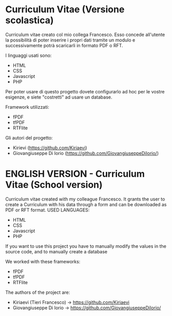 # Curriculum Vitae (Versione scolastica)
Curriculum vitae creato col mio collega Francesco. Esso concede all'utente la possibilità di poter inserire i propri dati tramite un modulo e successivamente potrà scaricarli in formato PDF o RFT.

I linguaggi usati sono:
 - HTML
 - CSS
 - Javascript
 - PHP

Per poter usare di questo progetto dovete configurarlo ad hoc per le vostre esigenze, e siete "costretti" ad usare un database.

Framework utilizzati:
 - fPDF
 - tfPDF
 - RTFlite

Gli autori del progetto:
 - Kirievi (https://github.com/Kiriaevi)
 - Giovangiuseppe Di Iorio (https://github.com/GiovangiuseppeDiIorio/)
# ENGLISH VERSION - Curriculum Vitae (School version)
Curriculum vitae created with my colleague Francesco.
It grants the user to create a Curriculum with his data through a form and can be downloaded as PDF or RFT format.
USED LANGUAGES: 
 - HTML
 - CSS
 - Javascript
 - PHP

If you want to use this project you have to manually modify the values in the source code, and to manually create a database 
 
  We worked with these frameworks: 
  - fPDF
  - tfPDF
  - RTFlite

The authors of the project are: 
 - Kiriaevi (Tieri Francesco) -> https://github.com/Kiriaevi
 - Giovangiuseppe Di Iorio -> https://github.com/GiovangiuseppeDiIorio/
